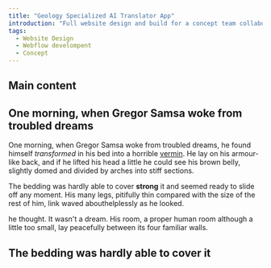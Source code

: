 ```yaml
---
title: "Geology Specialized AI Translator App"
introduction: "Full website design and build for a concept team collaboration platform. This website also includes a beautiful blog. I have built the website and the blog in Webflow which has one of the best CMS for blog hosting."
tags:
  - Website Design
  - Webflow develompent
  - Concept
---
```


## Main content

## One morning, when Gregor Samsa woke from troubled dreams

One morning, when Gregor Samsa woke from troubled dreams, he found himself _transformed_ in his bed into a horrible [vermin](http://en.wikipedia.org/wiki/Vermin "Wikipedia Vermin"). He lay on his armour-like back, and if he lifted his head a little he could see his brown belly, slightly domed and divided by arches into stiff sections.

The bedding was hardly able to cover **strong** it and seemed ready to slide off any moment. His many legs, pitifully thin compared with the size of the rest of him, link waved abouthelplessly as he looked.

he thought. It wasn't a dream. His room, a proper human room although a little too small, lay peacefully between its four familiar walls.

## The bedding was hardly able to cover it
